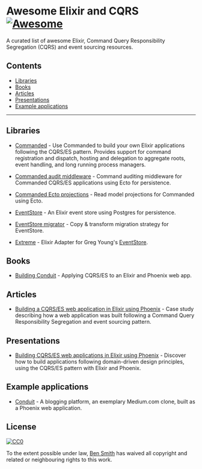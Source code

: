 # Awesome Elixir and CQRS [![Awesome](https://cdn.rawgit.com/sindresorhus/awesome/d7305f38d29fed78fa85652e3a63e154dd8e8829/media/badge.svg)](https://github.com/sindresorhus/awesome)

A curated list of awesome Elixir, Command Query Responsibility Segregation (CQRS) and event sourcing resources.

## Contents

- [Libraries](#libraries)
- [Books](#books)
- [Articles](#articles)
- [Presentations](#presentations)
- [Example applications](#example-applications)

---

## Libraries

- [Commanded](https://github.com/slashdotdash/commanded) - Use Commanded to build your own Elixir applications following the CQRS/ES pattern. Provides support for command registration and dispatch, hosting and delegation to aggregate roots, event handling, and long running process managers.

- [Commanded audit middleware](https://github.com/slashdotdash/commanded-audit-middleware) - Command auditing middleware for Commanded CQRS/ES applications using Ecto for persistence.

- [Commanded Ecto projections](https://github.com/slashdotdash/commanded-ecto-projections) - Read model projections for Commanded using Ecto.

- [EventStore](https://github.com/slashdotdash/eventstore) - An Elixir event store using Postgres for persistence.

- [EventStore migrator](https://github.com/slashdotdash/eventstore-migrator) - Copy & transform migration strategy for EventStore.

- [Extreme](https://github.com/exponentially/extreme) - Elixir Adapter for Greg Young's [EventStore](https://geteventstore.com/).

## Books

- [Building Conduit](https://leanpub.com/buildingconduit) - Applying CQRS/ES to an Elixir and Phoenix web app.

## Articles

- [Building a CQRS/ES web application in Elixir using Phoenix](https://10consulting.com/2017/01/04/building-a-cqrs-web-application-in-elixir-using-phoenix/) - Case study describing how a web application was built following a Command Query Responsibility Segregation and event sourcing pattern.

## Presentations

- [Building CQRS/ES web applications in Elixir using Phoenix](https://10consulting.com/2017/03/23/building-cqrs-web-applications-in-elixir/) - Discover how to build applications following domain-driven design principles, using the CQRS/ES pattern with Elixir and Phoenix.

## Example applications

- [Conduit](https://github.com/slashdotdash/conduit) - A blogging platform, an exemplary Medium.com clone, built as a Phoenix web application.

## License

[![CC0](http://mirrors.creativecommons.org/presskit/buttons/88x31/svg/cc-zero.svg)](https://creativecommons.org/publicdomain/zero/1.0/)

To the extent possible under law, [Ben Smith](mailto:ben@10consulting.com) has waived all copyright and related or neighbouring rights to this work.
